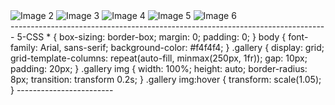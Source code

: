 <!DOCTYPE html>
<html lang="en">
<head>
<meta charset="UTF-8">
<meta name="viewport" content="width=device-width, initial-scale=1.0">
<title>Responsive Image Gallery</title>
<link rel="stylesheet" href="style.css">
</head>
<body>
<div class="gallery">
<img
src="https://images.unsplash.com/photo-1731865274308-d98c94287603?q=80&w=1864&auto=f
ormat&fit=crop&ixlib=rb-4.0.3&ixid=M3wxMjA3fDB8MHxwaG90by1wYWdlfHx8fGVufDB8fHx8fA%3D
%3D" alt="Image 2">
<img
src="https://images.unsplash.com/photo-1731848558736-45b827aa65d3?w=500&auto=format&
fit=crop&q=60&ixlib=rb-4.0.3&ixid=M3wxMjA3fDB8MHx0b3BpYy1mZWVkfDI1fE04alZiTGJUUndzfH
xlbnwwfHx8fHw%3D" alt="Image 3">
<img
src="https://images.unsplash.com/photo-1731889043744-f8e5cf5286d6?w=500&auto=format&
fit=crop&q=60&ixlib=rb-4.0.3&ixid=M3wxMjA3fDB8MHx0b3BpYy1mZWVkfDEyfE04alZiTGJUUndzfH
xlbnwwfHx8fHw%3D" alt="Image 4">
<img
src="https://images.unsplash.com/photo-1732020283419-38e938352c3c?w=500&auto=format&
fit=crop&q=60&ixlib=rb-4.0.3&ixid=M3wxMjA3fDB8MHx0b3BpYy1mZWVkfDR8TThqVmJMYlRSd3N8fG
VufDB8fHx8fA%3D%3D" alt="Image 5">
<img
src="https://images.unsplash.com/photo-1732053860376-b620f02baac6?w=500&auto=format&
fit=crop&q=60&ixlib=rb-4.0.3&ixid=M3wxMjA3fDB8MHx0b3BpYy1mZWVkfDd8TThqVmJMYlRSd3N8fG
VufDB8fHx8fA%3D%3D" alt="Image 6">
</div>
</body>
</html>
-------------------------------------------------------------------------------
5-CSS
* {
box-sizing: border-box;
margin: 0;
padding: 0;
}
body {
font-family: Arial, sans-serif;
background-color: #f4f4f4;
}
.gallery {
display: grid;
grid-template-columns: repeat(auto-fill, minmax(250px, 1fr));
gap: 10px;
padding: 20px;
}
.gallery img {
width: 100%;
height: auto;
border-radius: 8px;
transition: transform 0.2s;
}
.gallery img:hover {
transform: scale(1.05);
}
------------------------
